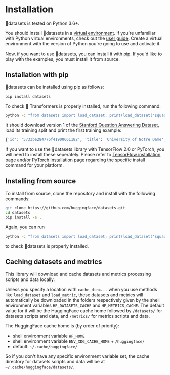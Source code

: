 # Installation

🤗datasets is tested on Python 3.6+.

You should install 🤗datasets in a [virtual environment](https://docs.python.org/3/library/venv.html). If you're
unfamiliar with Python virtual environments, check out the [user guide](https://packaging.python.org/guides/installing-using-pip-and-virtual-environments/). Create a virtual environment with the version of Python you're going 
to use and activate it.

Now, if you want to use 🤗datasets, you can install it with pip. If you'd like to play with the examples, you
must install it from source.

## Installation with pip

🤗datasets can be installed using pip as follows:

```bash
pip install datasets
```

To check 🤗 Transformers is properly installed, run the following command:

```bash
python -c "from datasets import load_dataset; print(load_dataset('squad', split='train')[0])"
```

It should download version 1 of the [Stanford Question Answering Dataset](https://rajpurkar.github.io/SQuAD-explorer/), load its training split and print the first training example:

```python
{'id': '5733be284776f41900661182', 'title': 'University_of_Notre_Dame', 'context': 'Architecturally, the school has a Catholic character. Atop the Main Building\'s gold dome is a golden statue of the Virgin Mary. Immediately in front of the Main Building and facing it, is a copper statue of Christ with arms upraised with the legend "Venite Ad Me Omnes". Next to the Main Building is the Basilica of the Sacred Heart. Immediately behind the basilica is the Grotto, a Marian place of prayer and reflection. It is a replica of the grotto at Lourdes, France where the Virgin Mary reputedly appeared to Saint Bernadette Soubirous in 1858. At the end of the main drive (and in a direct line that connects through 3 statues and the Gold Dome), is a simple, modern stone statue of Mary.', 'question': 'To whom did the Virgin Mary allegedly appear in 1858 in Lourdes France?', 'answers': {'text': array(['Saint Bernadette Soubirous'], dtype=object), 'answer_start': array([515], dtype=int32)}}
```

If you want to use the 🤗datasets library with TensorFlow 2.0 or PyTorch, you will need to install these seperately.
Please refer to [TensorFlow installation page](https://www.tensorflow.org/install/pip#tensorflow-2.0-rc-is-available) 
and/or [PyTorch installation page](https://pytorch.org/get-started/locally/#start-locally) regarding the specific 
install command for your platform.


## Installing from source

To install from source, clone the repository and install with the following commands:

``` bash
git clone https://github.com/huggingface/datasets.git
cd datasets
pip install -e .
```

Again, you can run 

```bash
python -c "from datasets import load_dataset; print(load_dataset('squad', split='train')[0])"
```

to check 🤗datasets is properly installed.

## Caching datasets and metrics

This library will download and cache datasets and metrics processing scripts and data locally.

Unless you specify a location with `cache_dir=...` when you use methods like `load_dataset` and `load_metric`, these datasets and metrics will automatically be downloaded in the folders respectively given by the shell environment variables ``HF_DATASETS_CACHE`` and ``HF_METRICS_CACHE``. The default value for it will be the HuggingFace cache home followed by ``/datasets/`` for datasets scripts and data, and ``/metrics/`` for metrics scripts and data.

The HuggingFace cache home is (by order of priority):

  * shell environment variable ``HF_HOME``
  * shell environment variable ``ENV_XDG_CACHE_HOME`` + ``/huggingface/``
  * default: ``~/.cache/huggingface/``

So if you don't have any specific environment variable set, the cache directory for datasets scripts and data will be at ``~/.cache/huggingface/datasets/``.
